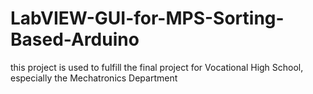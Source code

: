 # LabVIEW-GUI-for-MPS-Sorting-Based-Arduino
this project is used to fulfill the final project for Vocational High School, especially the Mechatronics Department
